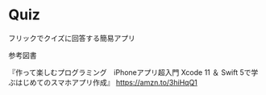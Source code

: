 # Quiz

フリックでクイズに回答する簡易アプリ

参考図書

『作って楽しむプログラミング　iPhoneアプリ超入門 Xcode 11 ＆ Swift 5で学ぶはじめてのスマホアプリ作成』
https://amzn.to/3hiHqQ1
